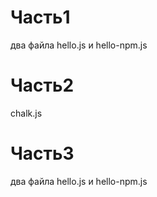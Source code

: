 <h1>Часть1</h1>

два файла hello.js и hello-npm.js

<h1>Часть2</h1>

chalk.js 

<h1>Часть3</h1>

два файла hello.js и hello-npm.js
